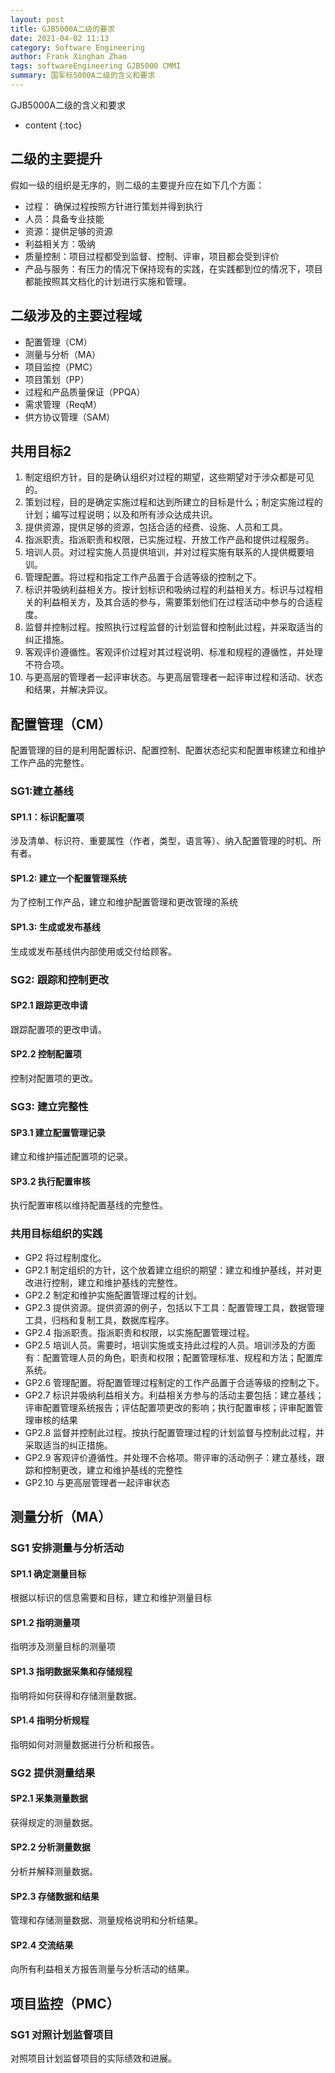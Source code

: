 ```yaml
---
layout: post
title: GJB5000A二级的要求
date: 2021-04-02 11:13
category: Software Engineering
author: Frank Xinghan Zhao 
tags: softwareEngineering GJB5000 CMMI
summary: 国军标5000A二级的含义和要求
---
```



GJB5000A二级的含义和要求





* content
{:toc}






## 二级的主要提升

假如一级的组织是无序的，则二级的主要提升应在如下几个方面：

- 过程： 确保过程按照方针进行策划并得到执行
- 人员：具备专业技能
- 资源：提供足够的资源
- 利益相关方：吸纳
- 质量控制：项目过程都受到监督、控制、评审，项目都会受到评价
- 产品与服务：有压力的情况下保持现有的实践，在实践都到位的情况下，项目都能按照其文档化的计划进行实施和管理。

## 二级涉及的主要过程域

* 配置管理（CM）
* 测量与分析（MA）
* 项目监控（PMC）
* 项目策划（PP）
* 过程和产品质量保证（PPQA）
* 需求管理（ReqM）
* 供方协议管理（SAM）

## 共用目标2

1. 制定组织方针，目的是确认组织对过程的期望，这些期望对于涉众都是可见的。
2. 策划过程，目的是确定实施过程和达到所建立的目标是什么；制定实施过程的计划；编写过程说明；以及和所有涉众达成共识。
3. 提供资源，提供足够的资源，包括合适的经费、设施、人员和工具。
4. 指派职责。指派职责和权限，已实施过程、开放工作产品和提供过程服务。
5. 培训人员。对过程实施人员提供培训，并对过程实施有联系的人提供概要培训。
6. 管理配置。将过程和指定工作产品置于合适等级的控制之下。
7. 标识并吸纳利益相关方。按计划标识和吸纳过程的利益相关方。标识与过程相关的利益相关方，及其合适的参与，需要策划他们在过程活动中参与的合适程度。
8. 监督并控制过程。按照执行过程监督的计划监督和控制此过程，并采取适当的纠正措施。
9. 客观评价遵循性。客观评价过程对其过程说明、标准和规程的遵循性，并处理不符合项。
10. 与更高层的管理者一起评审状态。与更高层管理者一起评审过程和活动、状态和结果，并解决异议。


## 配置管理（CM）

配置管理的目的是利用配置标识、配置控制、配置状态纪实和配置审核建立和维护工作产品的完整性。

### SG1:建立基线

#### SP1.1：标识配置项

涉及清单、标识符、重要属性（作者，类型，语言等）、纳入配置管理的时机、所有者。

#### SP1.2: 建立一个配置管理系统

为了控制工作产品，建立和维护配置管理和更改管理的系统

#### SP1.3: 生成或发布基线

生成或发布基线供内部使用或交付给顾客。

### SG2: 跟踪和控制更改

#### SP2.1 跟踪更改申请

跟踪配置项的更改申请。

#### SP2.2 控制配置项

控制对配置项的更改。

### SG3: 建立完整性

#### SP3.1 建立配置管理记录

建立和维护描述配置项的记录。

#### SP3.2 执行配置审核

执行配置审核以维持配置基线的完整性。

### 共用目标组织的实践

- GP2 将过程制度化。
- GP2.1 制定组织的方针，这个放着建立组织的期望：建立和维护基线，并对更改进行控制，建立和维护基线的完整性。
- GP2.2 制定和维护实施配置管理过程的计划。
- GP2.3 提供资源。提供资源的例子，包括以下工具：配置管理工具，数据管理工具，归档和复制工具，数据库程序。
- GP2.4 指派职责。指派职责和权限，以实施配置管理过程。
- GP2.5 培训人员。需要时，培训实施或支持此过程的人员。培训涉及的方面有：配置管理人员的角色，职责和权限；配置管理标准、规程和方法；配置库系统。
- GP2.6 管理配置。将配置管理过程制定的工作产品置于合适等级的控制之下。
- GP2.7 标识并吸纳利益相关方。利益相关方参与的活动主要包括：建立基线；评审配置管理系统报告；评估配置项更改的影响；执行配置审核；评审配置管理审核的结果
- GP2.8 监督并控制此过程。按执行配置管理过程的计划监督与控制此过程，并采取适当的纠正措施。
- GP2.9 客观评价遵循性。并处理不合格项。带评审的活动例子：建立基线，跟踪和控制更改，建立和维护基线的完整性
- GP2.10 与更高层管理者一起评审状态

## 测量分析（MA）

### SG1 安排测量与分析活动

#### SP1.1 确定测量目标

根据以标识的信息需要和目标，建立和维护测量目标

#### SP1.2 指明测量项

指明涉及测量目标的测量项

#### SP1.3 指明数据采集和存储规程

指明将如何获得和存储测量数据。

#### SP1.4 指明分析规程

指明如何对测量数据进行分析和报告。

### SG2 提供测量结果

#### SP2.1 采集测量数据

获得规定的测量数据。

#### SP2.2 分析测量数据

分析并解释测量数据。

#### SP2.3 存储数据和结果

管理和存储测量数据、测量规格说明和分析结果。

#### SP2.4 交流结果

向所有利益相关方报告测量与分析活动的结果。

## 项目监控（PMC）

### SG1 对照计划监督项目

对照项目计划监督项目的实际绩效和进展。